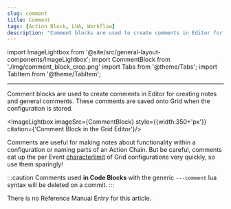 ```yaml
---
slug: comment
title: Comment
tags: [Action Block, LUA, Workflow]
description: "Comment blocks are used to create comments in Editor for creating notes and general comments. These comments are saved onto Grid when the configuration is stored."
---
```

import ImageLightbox from '@site/src/general-layout-components/ImageLightbox';
import CommentBlock from './img/comment_block_crop.png'
import Tabs from '@theme/Tabs';
import TabItem from '@theme/TabItem';

---

<Tabs queryString="tab">
  <TabItem value="About Comments" label="About Comments" default>

Comment blocks are used to create comments in Editor for creating notes and general comments. These comments are saved onto Grid when the configuration is stored.


<ImageLightbox imageSrc={CommentBlock} style={{width:350+'px'}} citation={'Comment Block in the Grid Editor'}/>


Comments are useful for making notes about functionality within a configuration or naming parts of an Action Chain. But be careful, comments eat up the per Event [characterlimit](/docs/wiki/more/char-limit.md) of Grid configurations very quickly, so use them sparingly!

:::caution
Comments used **in Code Blocks** with the generic `---comment` lua syntax will be deleted on a commit.
:::

</TabItem>
  <TabItem value="Reference Manual Entry" label="Reference Manual Entry">

There is no Reference Manual Entry for this article.

</TabItem>
</Tabs>
